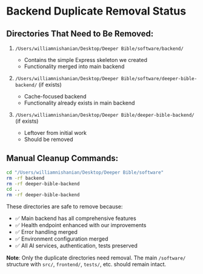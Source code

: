# Backend Duplicate Removal Status

## Directories That Need to Be Removed:

1. `/Users/williamnishanian/Desktop/Deeper Bible/software/backend/`
   - Contains the simple Express skeleton we created
   - Functionality merged into main backend

2. `/Users/williamnishanian/Desktop/Deeper Bible/software/deeper-bible-backend/` (if exists)
   - Cache-focused backend
   - Functionality already exists in main backend

3. `/Users/williamnishanian/Desktop/Deeper Bible/deeper-bible-backend/` (if exists)  
   - Leftover from initial work
   - Should be removed

## Manual Cleanup Commands:

```bash
cd "/Users/williamnishanian/Desktop/Deeper Bible/software"
rm -rf backend
rm -rf deeper-bible-backend
cd ..
rm -rf deeper-bible-backend
```

These directories are safe to remove because:
- ✅ Main backend has all comprehensive features
- ✅ Health endpoint enhanced with our improvements
- ✅ Error handling merged
- ✅ Environment configuration merged
- ✅ All AI services, authentication, tests preserved

**Note**: Only the duplicate directories need removal. The main `/software/` structure with `src/`, `frontend/`, `tests/`, etc. should remain intact.
